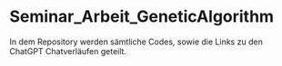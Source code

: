 # Seminar_Arbeit_GeneticAlgorithm

In dem Repository werden sämtliche Codes, sowie die Links zu den ChatGPT Chatverläufen geteilt.
